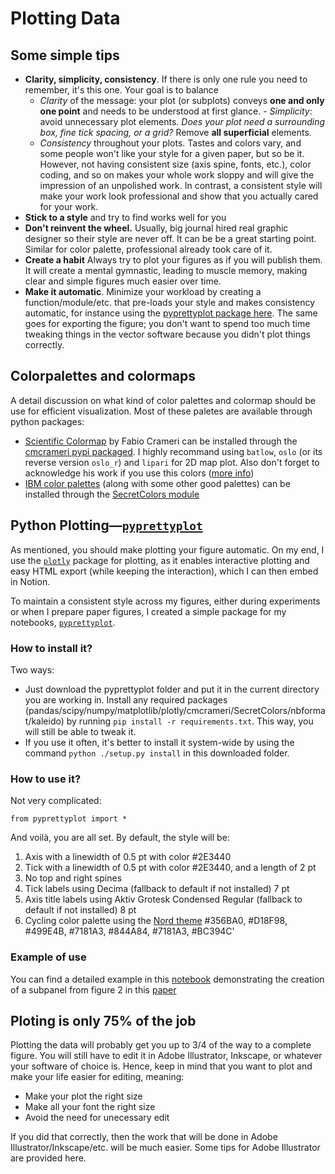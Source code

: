 # Plotting Data

## Some simple tips 

- **Clarity, simplicity, consistency**. If there is only one rule you need to remember, it's this one. Your goal is to balance 
    - _Clarity_ of the message: your plot (or subplots) conveys **one and only one point** and needs to be understood at first glance.
    \- _Simplicity_: avoid unnecessary plot elements. _Does your plot need a surrounding box, fine tick spacing, or a grid?_ Remove **all superficial** elements.
    - _Consistency_ throughout your plots. Tastes and colors vary, and some people won't like your style for a given paper, but so be it. However, not having consistent size (axis spine, fonts, etc.), color coding, and so on makes your whole work sloppy and will give the impression of an unpolished work. In contrast, a consistent style will make your work look professional and show that you actually cared for your work.
- **Stick to a style** and try to find works well for you
- **Don't reinvent the wheel.** Usually, big journal hired real graphic designer so their style are never off. It can be be a great starting point. Similar for color palette, professional already took care of it. 
- **Create a habit** Always try to plot your figures as if you will publish them. It will create a mental gymnastic, leading to muscle memory, making clear and simple figures much easier over time.
- **Make it automatic**. Minimize your workload by creating a function/module/etc. that pre-loads your style and makes consistency automatic, for instance using the [pyprettyplot package here](./pyprettyplot). The same goes for exporting the figure; you don't want to spend too much time tweaking things in the vector software because you didn't plot things correctly.


## Colorpalettes and colormaps 

A detail discussion on what kind of color palettes and colormap should be use for efficient visualization. Most of these paletes are available through python packages: 
- [Scientific Colormap](https://www.fabiocrameri.ch/colourmaps/) 
by Fabio Crameri can be installed through the [cmcrameri pypi packaged](https://pypi.org/project/cmcrameri/0.11/). I highly recommand using `batlow`, `oslo` (or its reverse version `oslo_r`) and `lipari` for 2D map plot. Also don't forget to acknowledge his work if you use this colors ([more info](https://www.fabiocrameri.ch/ws/media-library/ce2eb6eee7c345f999e61c02e2733962/readme_scientificcolourmaps.pdf#Acknowledgement))
- [IBM color palettes](https://www.ibm.com/design/language/color) (along with some other good palettes) can be installed through the [SecretColors module](https://github.com/secretBiology/SecretColors)


## Python Plotting—[`pyprettyplot`](./pyprettyplot/)    

As mentioned, you should make plotting your figure automatic. On my end, I use the [`plotly`](https://plotly.com/python/) package for plotting, as it enables interactive plotting and easy HTML export (while keeping the interaction), which I can then embed in Notion.

To maintain a consistent style across my figures, either during experiments or when I prepare paper figures, I created a simple package for my notebooks, [`pyprettyplot`](./pyprettyplot/).

### How to install it? 

Two ways:  
-  Just download the pyprettyplot folder and put it in the current directory you are working in. Install any required packages (pandas/scipy/numpy/matplotlib/plotly/cmcrameri/SecretColors/nbformat/kaleido) by running `pip install -r requirements.txt`. This way, you will still be able to tweak it.  
-  If you use it often, it's better to install it system-wide by using the command `python ./setup.py install` in this downloaded folder.

### How to use it? 

Not very complicated: 

```
from pyprettyplot import *
```

And voilà, you are all set. By default, the style will be:  
1. Axis with a linewidth of 0.5 pt with color #2E3440  
2. Tick with a linewidth of 0.5 pt with color #2E3440, and a length of 2 pt  
3. No top and right spines  
4. Tick labels using Decima (fallback to default if not installed) 7 pt  
5. Axis title labels using Aktiv Grotesk Condensed Regular (fallback to default if not installed) 8 pt  
6. Cycling color palette using the [Nord theme](https://www.nordtheme.com/docs/colors-and-palettes) #356BA0, #D18F98, #499E4B, #7181A3, #844A84, #7181A3, #BC394C'


### Example of use

You can find a detailed example in this [notebook](./Notebook.ipynb) demonstrating the creation of a subpanel from figure 2 in this [paper](https://pubs.aip.org/app/article/10/1/016104/3330155/All-optical-azimuthal-trapping-of-dissipative-Kerr)


## Ploting is only 75% of the job 

Plotting the data will probably get you up to 3/4 of the way to a complete figure. You will still have to edit it in Adobe Illustrator, Inkscape, or whatever your software of choice is. Hence, keep in mind that you want to plot and make your life easier for editing, meaning:

- Make your plot the right size 
- Make all your font the right size 
- Avoid the need for unecessary edit

If you did that correctly, then the work that will be done in Adobe Illustrator/Inkscape/etc. will be much easier. Some tips for Adobe Illustrator are provided here.

